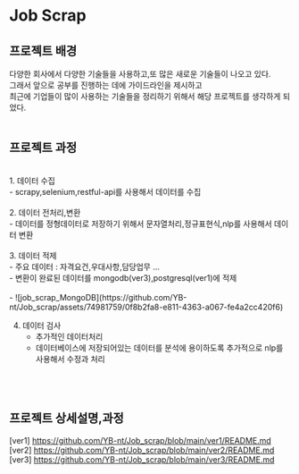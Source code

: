 # Job Scrap

## 프로젝트 배경
다양한 회사에서 다양한 기술들을 사용하고,또 많은 새로운 기술들이 나오고 있다. 
<br>
그래서 앞으로 공부를 진행하는 데에 가이드라인을 제시하고
<br>
최근에 기업들이 많이 사용하는 기술들을 정리하기 위해서 해당 프로젝트를 생각하게 되었다. 
<br><br>

## 프로젝트 과정 
<br>
1. 데이터 수집 <br>
   - scrapy,selenium,restful-api를 사용해서 데이터를 수집<br><br>
2. 데이터 전처리,변환<br>
   - 데이터를 정형데이터로 저장하기 위해서 문자열처리,정규표현식,nlp를 사용해서 데이터 변환<br><br>
3. 데이터 적제<br>
    - 주요 데이터 : 자격요건,우대사항,담당업무 ...<br>
    - 변환이 완료된 데이터를 mongodb(ver3),postgresql(ver1)에 적제<br><br>
    - 
![job_scrap_MongoDB](https://github.com/YB-nt/Job_scrap/assets/74981759/0f8b2fa8-e811-4363-a067-fe4a2cc420f6)
    
4. 데이터 검사<br>
    - 추가적인 데이터처리<br>
    - 데이터베이스에 저장되어있는 데이터를 분석에 용이하도록 추가적으로 nlp를 사용해서 수정과 처리<br>
<br><br><br>

## 프로젝트 상세설명,과정 
[ver1] https://github.com/YB-nt/Job_scrap/blob/main/ver1/README.md<br>
[ver2] https://github.com/YB-nt/Job_scrap/blob/main/ver2/README.md<br>
[ver3] https://github.com/YB-nt/Job_scrap/blob/main/ver3/README.md<br>


